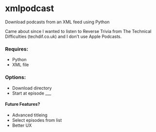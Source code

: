 # xmlpodcast
Download podcasts from an XML feed using Python

Came about since I wanted to listen to Reverse Trivia from The Technical Difficulties (techdif.co.uk) and I don't use Apple Podcasts.

### Requires:
- Python
- XML file

### Options:
- Download directory
- Start at episode ___

#### Future Features?
- Advanced titleing
- Select episodes from list
- Better UX
